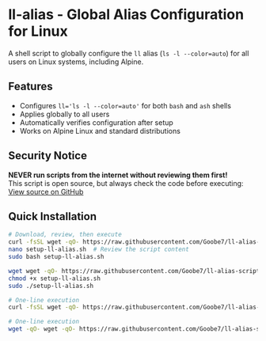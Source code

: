 # ll-alias - Global Alias Configuration for Linux

A shell script to globally configure the `ll` alias (`ls -l --color=auto`) for all users on Linux systems, including Alpine.


## Features

-  Configures `ll='ls -l --color=auto'` for both `bash` and `ash` shells
-  Applies globally to all users
-  Automatically verifies configuration after setup
-  Works on Alpine Linux and standard distributions


## Security Notice

**NEVER run scripts from the internet without reviewing them first!**  
This script is open source, but always check the code before executing:  
[View source on GitHub](https://github.com/Goobe7/ll-alias-script/blob/main/setup-ll-alias.sh)


## Quick Installation

```bash
# Download, review, then execute
curl -fsSL wget -qO- https://raw.githubusercontent.com/Goobe7/ll-alias-script/main/setup-ll-alias.sh > setup-ll-alias.sh
nano setup-ll-alias.sh  # Review the script content
sudo bash setup-ll-alias.sh
```

```bash
wget wget -qO- https://raw.githubusercontent.com/Goobe7/ll-alias-script/main/setup-ll-alias.sh
chmod +x setup-ll-alias.sh
sudo ./setup-ll-alias.sh
```


```bash
# One-line execution
curl -fsSL wget -qO- https://raw.githubusercontent.com/Goobe7/ll-alias-script/main/setup-ll-alias.sh | sudo bash
```

```bash
# One-line execution
wget -qO- wget -qO- https://raw.githubusercontent.com/Goobe7/ll-alias-script/main/setup-ll-alias.sh | sudo bash
```
